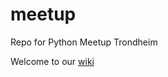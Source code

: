 # meetup
Repo for Python Meetup Trondheim

Welcome to our [wiki](https://github.com/python-trondheim/meetup/wiki)